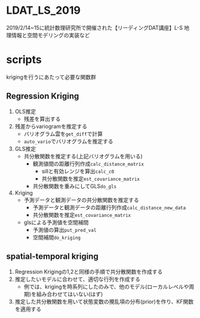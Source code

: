 # LDAT_LS_2019
2019/2/14~15に統計数理研究所で開催された【リーディングDAT講座】L-S 地理情報と空間モデリングの実装など

# scripts
krigingを行うにあたって必要な関数群

## Regression Kriging
1. OLS推定
    - 残差を算出する
2. 残差からvariogramを推定する
    - バリオグラム雲を```get_diff```で計算
    - ```auto_vario```でバリオグラムを推定する
3. GLS推定
    - 共分散関数を推定する(上記バリオグラムを用いる)
        - 観測値間の距離行列作成```calc_distance_matrix```
            - sillと有効レンジを算出```calc_c0```
            - 共分散関数を推定```est_covariance_matrix```
        - 共分散関数を重みにしてGLS```do_gls```
4. Kriging
    - 予測データと観測データの共分散関数を推定する
        - 予測データと観測データの距離行列作成```calc_distance_new_data```
        - 共分散関数を推定```est_covariance_matrix```
    - glsによる予測値を空間補間
        - 予測値の算出```put_pred_val```
        - 空間補間```do_kriging```
 

## spatial-temporal kriging
1. Regression Krigingの1,2と同様の手順で共分散関数を作成する
2. 推定したいモデルに合わせて、適切な行列を作成する
   - 例では、krigingを時系列にしたのみで、他のモデル(ローカルレベルや周期)を組み合わせてはいない(はず)
3. 推定した共分散関数を用いて状態変数の攪乱項の分布(prior)を作り、KF関数を適用する